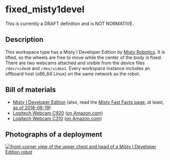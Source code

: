 fixed_misty1devel
=================

<div class="alert alert-danger" role="alert">This is currently a DRAFT definition and is NOT NORMATIVE.</div>

Description
-----------

This workspace type has a Misty I Developer Edition by [Misty Robotics](
https://www.mistyrobotics.com/). It is lifted, so the wheels are free to move
while the center of the body is fixed.  There are two webcams attached and
visible from the device files `/dev/video0` and `/dev/video1`.  Every workspace
instance includes an offboard host (x86_64 Linux) on the same network as the
robot.


Bill of materials
-----------------

* [Misty I Developer Edition](https://medium.com/mistyrobotics/the-misty-i-developer-edition-d36f8bba9beb) (also, read the [Misty Fast Facts page](https://docs.mistyrobotics.com/onboarding/get-started/fast-facts/), at least, [as of 2018-06-19](https://web.archive.org/web/20180619193731/https://docs.mistyrobotics.com/onboarding/get-started/fast-facts/))
* [Logitech Webcam C920](https://www.logitech.com/en-us/product/hd-pro-webcam-c920) ([on Amazon.com](https://www.amazon.com/gp/product/B006JH8T3S/))
* [Logitech Webcam C310](https://www.logitech.com/en-us/product/hd-webcam-c310) ([on Amazon.com](https://www.amazon.com/gp/product/B003LVZO8S/))


Photographs of a deployment
---------------------------

<a title="enlarge" href="figures/fixed_misty1devel_cornerview.png">![front-corner view of the upper chest and head of a Misty I Developer Edition robot](figures/480px-fixed_misty1devel_cornerview.jpg)</a>
